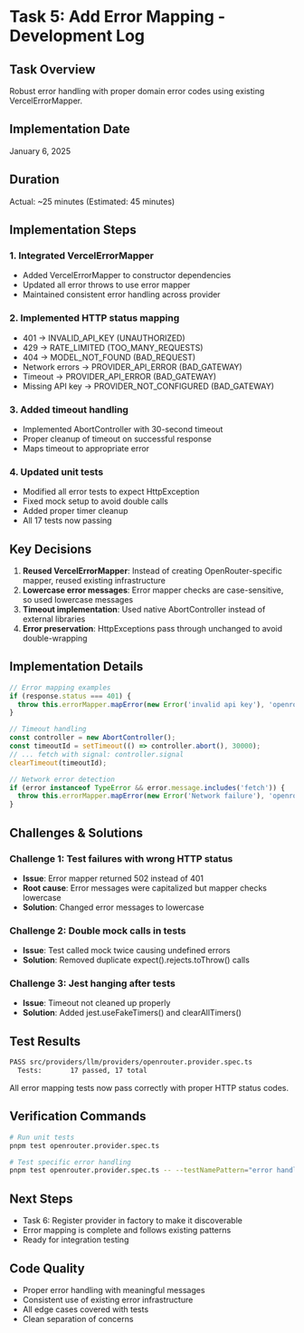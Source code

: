 # Task 5: Add Error Mapping - Development Log

## Task Overview
Robust error handling with proper domain error codes using existing VercelErrorMapper.

## Implementation Date
January 6, 2025

## Duration
Actual: ~25 minutes (Estimated: 45 minutes)

## Implementation Steps

### 1. Integrated VercelErrorMapper
- Added VercelErrorMapper to constructor dependencies
- Updated all error throws to use error mapper
- Maintained consistent error handling across provider

### 2. Implemented HTTP status mapping
- 401 → INVALID_API_KEY (UNAUTHORIZED)
- 429 → RATE_LIMITED (TOO_MANY_REQUESTS)
- 404 → MODEL_NOT_FOUND (BAD_REQUEST)
- Network errors → PROVIDER_API_ERROR (BAD_GATEWAY)
- Timeout → PROVIDER_API_ERROR (BAD_GATEWAY)
- Missing API key → PROVIDER_NOT_CONFIGURED (BAD_GATEWAY)

### 3. Added timeout handling
- Implemented AbortController with 30-second timeout
- Proper cleanup of timeout on successful response
- Maps timeout to appropriate error

### 4. Updated unit tests
- Modified all error tests to expect HttpException
- Fixed mock setup to avoid double calls
- Added proper timer cleanup
- All 17 tests now passing

## Key Decisions

1. **Reused VercelErrorMapper**: Instead of creating OpenRouter-specific mapper, reused existing infrastructure
2. **Lowercase error messages**: Error mapper checks are case-sensitive, so used lowercase messages
3. **Timeout implementation**: Used native AbortController instead of external libraries
4. **Error preservation**: HttpExceptions pass through unchanged to avoid double-wrapping

## Implementation Details

```typescript
// Error mapping examples
if (response.status === 401) {
  throw this.errorMapper.mapError(new Error('invalid api key'), 'openrouter');
}

// Timeout handling
const controller = new AbortController();
const timeoutId = setTimeout(() => controller.abort(), 30000);
// ... fetch with signal: controller.signal
clearTimeout(timeoutId);

// Network error detection
if (error instanceof TypeError && error.message.includes('fetch')) {
  throw this.errorMapper.mapError(new Error('Network failure'), 'openrouter');
}
```

## Challenges & Solutions

### Challenge 1: Test failures with wrong HTTP status
- **Issue**: Error mapper returned 502 instead of 401
- **Root cause**: Error messages were capitalized but mapper checks lowercase
- **Solution**: Changed error messages to lowercase

### Challenge 2: Double mock calls in tests
- **Issue**: Test called mock twice causing undefined errors
- **Solution**: Removed duplicate expect().rejects.toThrow() calls

### Challenge 3: Jest hanging after tests
- **Issue**: Timeout not cleaned up properly
- **Solution**: Added jest.useFakeTimers() and clearAllTimers()

## Test Results

```bash
PASS src/providers/llm/providers/openrouter.provider.spec.ts
  Tests:       17 passed, 17 total
```

All error mapping tests now pass correctly with proper HTTP status codes.

## Verification Commands

```bash
# Run unit tests
pnpm test openrouter.provider.spec.ts

# Test specific error handling
pnpm test openrouter.provider.spec.ts -- --testNamePattern="error handling"
```

## Next Steps

- Task 6: Register provider in factory to make it discoverable
- Error mapping is complete and follows existing patterns
- Ready for integration testing

## Code Quality

- Proper error handling with meaningful messages
- Consistent use of existing error infrastructure
- All edge cases covered with tests
- Clean separation of concerns